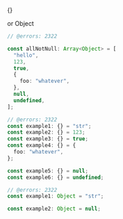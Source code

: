 {}

or Object

```ts twoslash
// @errors: 2322

const allNotNull: Array<Object> = [
  "hello",
  123,
  true,
  {
    foo: "whatever",
  },
  null,
  undefined,
];
```

```ts twoslash
// @errors: 2322
const example1: {} = "str";
const example2: {} = 123;
const example3: {} = true;
const example4: {} = {
  foo: "whatever",
};

const example5: {} = null;
const example6: {} = undefined;
```

```ts twoslash
// @errors: 2322
const example1: Object = "str";

const example2: Object = null;
```
